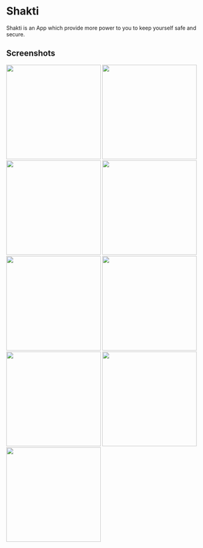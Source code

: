 # Shakti
Shakti is an App which provide more power to you to keep yourself safe and secure.
<br>

## Screenshots


<img src="https://user-images.githubusercontent.com/89250504/148217851-9fd639d6-9ff9-47ed-9018-e7da8ec1204f.jpg" width="250" > <img src="https://user-images.githubusercontent.com/89250504/148218110-c26d9092-207a-4f74-b4a5-ec1feaeb47ce.jpg" width="250" > <img src="https://user-images.githubusercontent.com/89250504/148219341-305e6af8-f5ea-4f72-a6a8-cb86da601da1.jpg" width="250" > <img src="https://user-images.githubusercontent.com/89250504/148220275-b4e3644c-b7a1-485b-9949-382ed3703010.jpg" width="250" > <img src="https://user-images.githubusercontent.com/89250504/148221448-301eb88e-6342-446b-a690-4f65d8f146e8.jpg" width="250" > <img src="https://user-images.githubusercontent.com/89250504/148232127-61646fa7-a17a-4ba7-9561-efadfee7539b.jpg" width="250">  <img src="https://user-images.githubusercontent.com/89250504/148231461-69361b90-af30-49db-91ab-df9802c900e1.jpg" width="250" > <img src="https://user-images.githubusercontent.com/89250504/148233204-3aef6420-de20-4795-a823-9efb50ffda9c.jpg" width="250"> <img src="https://user-images.githubusercontent.com/89250504/148233995-9e0773da-18db-4a8f-b0c4-4113c41b9c4a.jpg" width="250" > 
